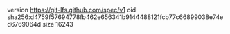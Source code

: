 version https://git-lfs.github.com/spec/v1
oid sha256:d4759f57694778fb462e656341b9144488121fcb77c66899038e74ed6769064d
size 16243
